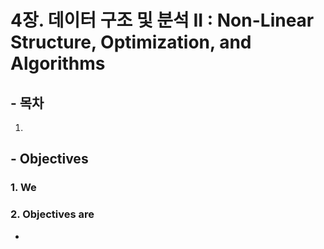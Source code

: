 # 4장. 데이터 구조 및 분석 II : Non-Linear Structure, Optimization, and Algorithms

## - 목차
1. 


## - Objectives
### 1. We 
### 2. Objectives are
* 